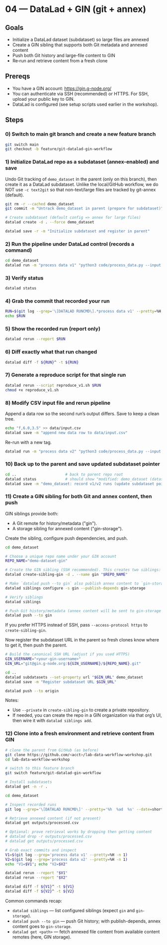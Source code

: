 # 04 — DataLad + GIN (git + annex)

## Goals
- Initialize a DataLad dataset (subdataset) so large files are annexed
- Create a GIN sibling that supports both Git metadata and annexed content
- Push both Git history and large-file content to GIN
- Re‑run and retrieve content from a fresh clone

## Prereqs
- You have a GIN account: https://gin.g-node.org/
- You can authenticate via SSH (recommended) or HTTPS. For SSH, upload your public key to GIN.
- DataLad is configured (see setup scripts used earlier in the workshop).

## Steps

### 0) Switch to main git branch and create a new feature branch

```bash
git switch main
git checkout -b feature/git-datalad-gin-workflow
```

### 1) Initialize DataLad repo as a subdataset (annex-enabled) and save

Undo Git tracking of `demo_dataset` in the parent (only on this branch), then create it as a DataLad subdataset. Unlike the local/GitHub workflow, we do NOT use `-c text2git` so that non-text/large files are tracked by git-annex (default).

```bash
git rm -r --cached demo_dataset
git commit -m "Untrack demo_dataset in parent (prepare for subdataset)"

# Create subdataset (default config => annex for large files)
datalad create -d . --force demo_dataset

datalad save -r -m "Initialize subdataset and register in parent"
```

### 2) Run the pipeline under DataLad control (records a command)

```bash
cd demo_dataset
datalad run -m "process data v1" "python3 code/process_data.py --input data/input.csv --out outputs/processed.csv"
```

### 3) Verify status

```bash
datalad status
```

### 4) Grab the commit that recorded your run

```bash
RUN=$(git log --grep='\[DATALAD RUNCMD\].*process data v1' --pretty=%H -n 1)
echo $RUN
```

### 5) Show the recorded run (report only)

```bash
datalad rerun --report $RUN
```

### 6) Diff exactly what that run changed

```bash
datalad diff -f ${RUN}^ -t ${RUN}
```

### 7) Generate a reproduce script for that single run

```bash
datalad rerun --script reproduce_v1.sh $RUN
chmod +x reproduce_v1.sh
```

### 8) Modify CSV input file and rerun pipeline

Append a data row so the second run’s output differs. Save to keep a clean tree.

```bash
echo "f,6.0,3.5" >> data/input.csv
datalad save -m "append new data row to data/input.csv"
```

Re-run with a new tag.

```bash
datalad run -m "process data v2" "python3 code/process_data.py --input data/input.csv --out outputs/processed.csv"
```

### 10) Back up to the parent and save updated subdataset pointer

```bash
cd ..                      # back to parent repo root
datalad status             # should show "modified: demo_dataset (dataset)"
datalad save -m "demo_dataset: record v1/v2 runs (update subdataset pointer)"
```

### 11) Create a GIN sibling for both Git and annex content, then push

GIN siblings provide both:
- A Git remote for history/metadata ("gin").
- A storage sibling for annexed content ("gin-storage").

Create the sibling, configure push dependencies, and push.

```bash
cd demo_dataset

# Choose a unique repo name under your GIN account
REPO_NAME="demo-dataset-gin"

# Create the GIN sibling (SSH recommended). This creates two siblings: `gin` and `gin-storage`.
datalad create-sibling-gin -d . --name gin "$REPO_NAME"

# Make `datalad push --to gin` also publish annex content to `gin-storage`
datalad siblings configure -s gin --publish-depends gin-storage

# Verify siblings
datalad siblings

# Push Git history/metadata (annex content will be sent to gin-storage via publish-depends)
datalad push --to gin
```

If you prefer HTTPS instead of SSH, pass `--access-protocol https` to `create-sibling-gin`.

Now register the subdataset URL in the parent so fresh clones know where to get it, then push the parent.

```bash
# Build the canonical SSH URL (adjust if you used HTTPS)
GIN_USERNAME="<your-gin-username>"
GIN_URL="git@gin.g-node.org:${GIN_USERNAME}/${REPO_NAME}.git"

cd ..
datalad subdatasets --set-property url "$GIN_URL" demo_dataset
datalad save -m "Register subdataset URL $GIN_URL"

datalad push --to origin
```

Notes:
- Use `--private` in `create-sibling-gin` to create a private repository.
- If needed, you can create the repo in a GIN organization via that org’s UI, then wire it with `datalad siblings add`.

### 12) Clone into a fresh environment and retrieve content from GIN

```bash
# clone the parent from GitHub (as before)
git clone https://github.com/<acct>/lab-data-workflow-workshop.git
cd lab-data-workflow-workshop

# switch to this feature branch
git switch feature/git-datalad-gin-workflow

# Install subdatasets
datalad get -n -r .

cd demo_dataset

# Inspect recorded runs
git log --grep='\[DATALAD RUNCMD\]' --pretty='%h  %ad  %s' --date=short

# Retrieve annexed content (if not present)
datalad get outputs/processed.csv

# Optional: prove retrieval works by dropping then getting content
# datalad drop -r outputs/processed.csv
# datalad get outputs/processed.csv

# Grab exact commits and inspect
V1=$(git log --grep='process data v1' --pretty=%H -n 1)
V2=$(git log --grep='process data v2' --pretty=%H -n 1)
echo "V1=$V1"; echo "V2=$V2"

datalad rerun --report "$V1"
datalad rerun --report "$V2"

datalad diff -f ${V1}^ -t ${V1}
datalad diff -f ${V2}^ -t ${V2}
```

Common commands recap:
- `datalad siblings` — list configured siblings (expect `gin` and `gin-storage`).
- `datalad push --to gin` — push Git history; with publish-depends, annex content goes to `gin-storage`.
- `datalad get <path>` — fetch annexed file content from available content remotes (here, GIN storage).

